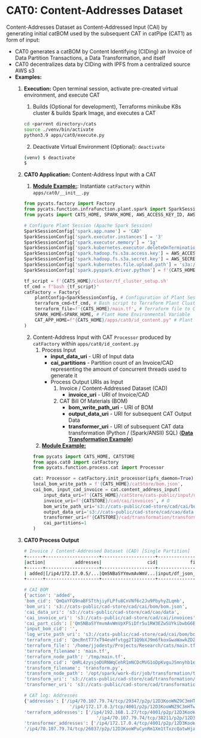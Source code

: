 # CAT0: Content-Addresses Dataset
Content-Addresses Dataset as Content-Addressed Input (CAI) by generating initial catBOM used by the subsequent CAT in 
catPipe (CAT1) as form of input:
* CAT0 generates a catBOM by Content Identifying (CIDing) an Invoice of Data Partition Transactions, a Data 
    Transformation, and itself
* CAT0 decentralizes data by CIDing with IPFS from a centralized source AWS s3
* **Examples:**
  1. **Execution:** Open terminal session, activate pre-created virtual environment, and execute CAT
     1. Builds (Optional for development), Terraforms minikube K8s cluster & builds Spark Image, and executes a CAT
     ```bash
     cd <parrent directory>/cats
     source ./venv/bin/activate
     python3.9 apps/cat0/execute.py
     ```
     2. Deactivate Virtual Environment (Optional): `deactivate`
     ```bash
     (venv) $ deactivate
     $
     ```
  2. **CAT0 Application:** Content-Address Input with a CAT
     1. **[Module Example:](cats/apps/cat0/__init__.py)**: Instantiate `catFactory` within `apps/cat0/__init__.py`
       ```python
       from pycats.factory import Factory
       from pycats.function.infrafunction.plant.spark import SparkSessionConfig
       from pycats import CATS_HOME, SPARK_HOME, AWS_ACCESS_KEY_ID, AWS_SECRET_ACCESS_KEY

       # Configure Plant Session (Apache Spark Session)
       SparkSessionConfig['spark.app.name'] = 'CAD'
       SparkSessionConfig['spark.executor.instances'] = '3'
       SparkSessionConfig['spark.executor.memory'] = '1g'
       SparkSessionConfig['spark.kubernetes.executor.deleteOnTermination'] = 'true'
       SparkSessionConfig['spark.hadoop.fs.s3a.access.key'] = AWS_ACCESS_KEY_ID
       SparkSessionConfig['spark.hadoop.fs.s3a.secret.key'] = AWS_SECRET_ACCESS_KEY
       SparkSessionConfig['spark.kubernetes.file.upload.path'] = 's3a://cats-storage/input/'
       SparkSessionConfig['spark.pyspark.driver.python'] = f'{CATS_HOME}/venv/bin/python'

       tf_script = f'{CATS_HOME}/cluster/tf_cluster_setup.sh'
       tf_cmd = f"bash {tf_script}"
       catFactory = Factory(
           plantConfig=SparkSessionConfig, # Configuration of Plant Session
           terraform_cmd=tf_cmd, # Bash script to Terraform Plant Cluster (Kubernetes Pod Group)
           terraform_file=f'{CATS_HOME}/main.tf', # Terraform file to CID for catBOM
           SPARK_HOME=SPARK_HOME, # Plant Home Environmental Variable
           CAT_APP_HOME=f"{CATS_HOME}/apps/cat0/id_content.py" # Plant Application
       )
       ```
     2. Content-Address Input with CAT `Processor` produced by `catFactory` within `apps/cat0/id_content.py`
          1. Process Input
             * **input_data_uri** - URI of Input data
             * **cai_partitions** - Partition count of an Invoice/CAD representing the amount of concurrent threads 
             used to generate it
             * Process Output URIs as Input
                1. Invoice / Content-Addressed Dataset (CAD)
                   * **invoice_uri** - URI of Invoice/CAD
                2. CAT Bill Of Materials (BOM) 
                   * **bom_write_path_uri** - URI of BOM
                   * **output_data_uri** - URI for subsequent CAT Output Data
                   * **transformer_uri** - URI of subsequent CAT data transformation (Python / (Spark/ANSII) SQL)
                   (**[Data Transformation Example](cats/catStore/cats-public/cad-store/cad/transformation/transform.py)**)
          2. **[Module Example:](cats/apps/cat0/id_content.py)**
          ```python
          from pycats import CATS_HOME, CATSTORE
          from apps.cat0 import catFactory
          from pycats.function.process.cat import Processor

          cat: Processor = catFactory.init_processor(ipfs_daemon=True)
          local_bom_write_path = f'{CATS_HOME}/catStore/bom.json',
          cai_bom, input_cad_invoice = cat.content_address_input(
              input_data_uri=f'{CATS_HOME}/catStore/cats-public/input/df', # I
              invoice_uri=f'{CATSTORE}/cad/cai/invoices', # O
              bom_write_path_uri='s3://cats-public/cad-store/cad/cai/bom/bom.json', # O
              output_data_uri='s3://cats-public/cad-store/cad/cao/data', # I/O
              transformer_uri=f'{CATSTORE}/cad/transformation/transform.py', # I/O
              cai_partitions=1
          )
          ```
     
  3. **CAT0 Process Output**
     ```bash
     # Invoice / Content-Addressed Dataset (CAD) [Single Partition]
     +------+--------------------+--------------------+--------------------+---------------+
     |action|           addresses|                 cid|            file_key|       filename|
     +------+--------------------+--------------------+--------------------+---------------+
     | added|[/ip4/172.17.0.5/...|QmSNBaSYYmvmAvWmV...|input/df_json_0/p...|part-00000.json|
     +------+--------------------+--------------------+--------------------+---------------+

     # CAI BOM
     {'action': 'added',
     'bom_cid': 'QmQaYFQ9naBFSTthjiyFLPfu8CnVNf6c2Ju9PbyhyZLqmb',
     'bom_uri': 's3://cats-public/cad-store/cad/cai/bom/bom.json',
     'cai_data_uri': 's3://cats-public/cad-store/cad/cao/data',
     'cai_invoice_uri': 's3://cats-public/cad-store/cad/cai/invoices',
     'cai_part_cids': ['QmSNBaSYYmvmAvWmVpXFSiDfr5u1RW3EZwSUYkibwbG6BZ'],
     'input_bom_cid': '',
     'log_write_path_uri': 's3://cats-public/cad-store/cad/cai/bom/bom_cat_log.json',
     'terraform_cid': 'QmcRntT77xT94evHfvtgg2T1Q9bXJ9m6fkoxGwaWawkZD2',
     'terraform_file': '/home/jjodesty/Projects/Research/cats/main.tf',
     'terraform_filename': 'main.tf',
     'terraform_node_path': '/tmp/main.tf',
     'transform_cid': 'QmRL4zysjoDURNWqCehR1mNCDcMVG1oDpKvguJSmnyhb1e',
     'transform_filename': 'transform.py',
     'transform_node_path': '/opt/spark/work-dir/job/transformation/transform.py',
     'transform_uri': 's3://cats-public/cad-store/cad/transformation/transform.py',
     'transformer_uri': 's3://cats-public/cad-store/cad/transformation/transform.py'}

     # CAT log: Addresses
     {'addresses': ['/ip4/70.107.79.74/tcp/29347/p2p/12D3KooWNZ9C3mHTwZMYwnwcYWn8wbEkNRRFS4Ze27QnuK1jAB1R',
                      '/ip4/172.17.0.3/tcp/4001/p2p/12D3KooWNZ9C3mHTwZMYwnwcYWn8wbEkNRRFS4Ze27QnuK1jAB1R'],
     'terraform_addresses': ['/ip4/192.168.1.27/tcp/4001/p2p/12D3KooWMqjgHjaxpHqQUuBrzPJS7nM1QLQ2tTHZoLYEVVqEbdyD',
                                '/ip4/70.107.79.74/tcp/38211/p2p/12D3KooWMqjgHjaxpHqQUuBrzPJS7nM1QLQ2tTHZoLYEVVqEbdyD'],
     'transformer_addresses': ['/ip4/172.17.0.4/tcp/4001/p2p/12D3KooWPuCynRm1Xm1tTxzcQatwHjajNteTPdcczU7h1EG2osyG',
     '/ip4/70.107.79.74/tcp/26037/p2p/12D3KooWPuCynRm1Xm1tTxzcQatwHjajNteTPdcczU7h1EG2osyG']} 
     ```